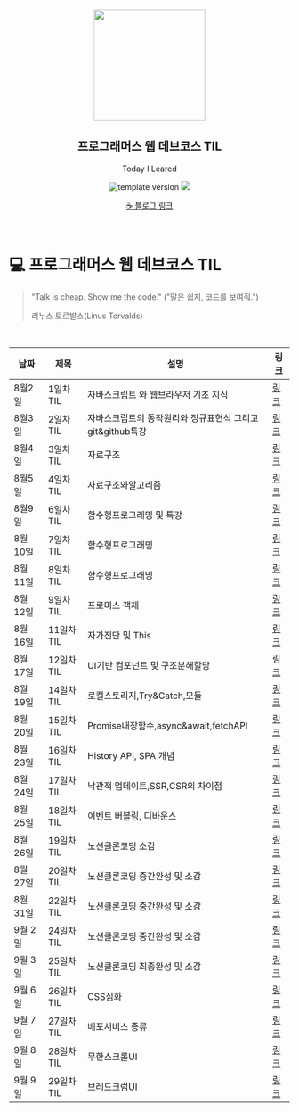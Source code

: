 <br/>
<p align="middle" >
  <img width="200px;" src="./src/images/prgms-logo.png"/>
</p>
<h2 align="middle">프로그래머스 웹 데브코스 TIL</h2>
<p align="middle">Today I Leared</p>
<p align="middle">
  <img src="https://img.shields.io/badge/version-1.0.0-blue?style=flat-square" alt="template version"/>
  <img src="https://img.shields.io/badge/language-md-md.svg?style=flat-square"/>
</p>

<p align="middle">
 <a href="https://velog.io/@alajillo">☕ 블로그 링크</a> 
</p>

<br/>

# 💻 프로그래머스 웹 데브코스 TIL

> "Talk is cheap. Show me the code."
> ("말은 쉽지, 코드를 보여줘.")
>
> 리누스 토르발스(Linus Torvalds)

<br/>

| 날짜     | 제목       | 설명                                                       | 링크                                                                                                                                            |
| -------- | ---------- | ---------------------------------------------------------- | ----------------------------------------------------------------------------------------------------------------------------------------------- |
| 8월2일   | 1일차 TIL  | 자바스크립트 와 웹브라우저 기초 지식                       | [링크](https://velog.io/@alajillo/Day.1-Javascript-%EA%B8%B0%EC%B4%882021.08.02)                                                                |
| 8월3일   | 2일차 TIL  | 자바스크립트의 동작원리와 정규표현식 그리고 git&github특강 | [링크](https://velog.io/@alajillo/Day.2-%EC%9E%90%EB%B0%94%EC%8A%A4%ED%81%AC%EB%A6%BD%ED%8A%B8-%EC%A3%BC%EC%9A%94%EB%AC%B8%EB%B2%9522021.8.3)   |
| 8월4일   | 3일차 TIL  | 자료구조                                                   | [링크](https://velog.io/@alajillo/Day.3-%EC%9E%90%EB%B0%94%EC%8A%A4%ED%81%AC%EB%A6%BD%ED%8A%B8-%EC%A3%BC%EC%9A%94%EB%AC%B8%EB%B2%9532021.8.4)   |
| 8월5일   | 4일차 TIL  | 자료구조와알고리즘                                         | [링크](https://velog.io/@alajillo/Day.4-%EC%9E%90%EB%B0%94%EC%8A%A4%ED%81%AC%EB%A6%BD%ED%8A%B8-%EC%A3%BC%EC%9A%94%EB%AC%B8%EB%B2%9532021.8.5)   |
| 8월9일   | 6일차 TIL  | 함수형프로그래밍 및 특강                                   | [링크](https://velog.io/@alajillo/Day.6-%ED%95%A8%EC%88%98%ED%98%95%ED%94%84%EB%A1%9C%EA%B7%B8%EB%9E%98%EB%B0%8D%EA%B3%BCES6-2021.08.09)        |
| 8월10일  | 7일차 TIL  | 함수형프로그래밍                                           | [링크](https://velog.io/@alajillo/Day.7-%ED%95%A8%EC%88%98%ED%98%95%ED%94%84%EB%A1%9C%EA%B7%B8%EB%9E%98%EB%B0%8D%EA%B3%BCES6-2021.08.10)        |
| 8월11일  | 8일차 TIL  | 함수형프로그래밍                                           | [링크](https://velog.io/@alajillo/Day.8-%ED%95%A8%EC%88%98%ED%98%95%ED%94%84%EB%A1%9C%EA%B7%B8%EB%9E%98%EB%B0%8D%EA%B3%BCES6-2021.08.11)        |
| 8월12일  | 9일차 TIL  | 프로미스 객체                                              | [링크](https://velog.io/@alajillo/Day.9-%ED%95%A8%EC%88%98%ED%98%95%ED%94%84%EB%A1%9C%EA%B7%B8%EB%9E%98%EB%B0%8D%EA%B3%BCES6-2021.08.12)        |
| 8월16일  | 11일차 TIL | 자가진단 및 This                                           | [링크](https://velog.io/@alajillo/Day.11-%EC%9E%90%EB%B0%94%EC%8A%A4%ED%81%AC%EB%A6%BD%ED%8A%B8-%EC%9E%90%EA%B0%80%EC%A7%84%EB%8B%A82021.08.16) |
| 8월17일  | 12일차 TIL | UI기반 컴포넌트 및 구조분해할당                            | [링크](https://velog.io/@alajillo/Day.12-%EB%B0%94%EB%8B%90%EB%9D%BC-%EC%9E%90%EB%B0%94%EC%8A%A4%ED%81%AC%EB%A6%BD%ED%8A%B82021.08.17)          |
| 8월19일  | 14일차 TIL | 로컬스토리지,Try&Catch,모듈                                | [링크](https://velog.io/@alajillo/Day.14-%EB%B0%94%EB%8B%90%EB%9D%BC-%EC%9E%90%EB%B0%94%EC%8A%A4%ED%81%AC%EB%A6%BD%ED%8A%B82021.08.19)          |
| 8월20일  | 15일차 TIL | Promise내장함수,async&await,fetchAPI                       | [링크](https://velog.io/@alajillo/Day.15-%EB%B0%94%EB%8B%90%EB%9D%BC-%EC%9E%90%EB%B0%94%EC%8A%A4%ED%81%AC%EB%A6%BD%ED%8A%B82021.08.20)          |
| 8월 23일 | 16일차 TIL | History API, SPA 개념                                      | [링크](https://velog.io/@alajillo/Day.16-%EB%B0%94%EB%8B%90%EB%9D%BC-%EC%9E%90%EB%B0%94%EC%8A%A4%ED%81%AC%EB%A6%BD%ED%8A%B82021.08.23)          |
| 8월 24일 | 17일차 TIL | 낙관적 업데이트,SSR,CSR의 차이점                           | [링크](https://velog.io/@alajillo/Day.17-%EB%B0%94%EB%8B%90%EB%9D%BC-%EC%9E%90%EB%B0%94%EC%8A%A4%ED%81%AC%EB%A6%BD%ED%8A%B82021.08.24)          |
| 8월 25일 | 18일차 TIL | 이벤트 버블링, 디바운스                                    | [링크](https://velog.io/@alajillo/Day.18-%EB%B0%94%EB%8B%90%EB%9D%BC-%EC%9E%90%EB%B0%94%EC%8A%A4%ED%81%AC%EB%A6%BD%ED%8A%B82021.08.25)          |
| 8월 26일 | 19일차 TIL | 노션클론코딩 소감                                          | [링크](https://velog.io/@alajillo/Day.19-%EB%85%B8%EC%85%98-%ED%81%B4%EB%A1%A0-%EC%BD%94%EB%94%A92021.08.26)                                    |
| 8월 27일 | 20일차 TIL | 노션클론코딩 중간완성 및 소감                              | [링크](https://velog.io/@alajillo/Day.20-%EB%85%B8%EC%85%98-%ED%81%B4%EB%A1%A0-%EC%BD%94%EB%94%A92021.08.27)                                    |
| 8월 31일 | 22일차 TIL | 노션클론코딩 중간완성 및 소감                              | [링크](https://velog.io/@alajillo/Day.21-%EB%85%B8%EC%85%98-%ED%81%B4%EB%A1%A0-%EC%BD%94%EB%94%A92021.08.31)                                    |
| 9월 2일  | 24일차 TIL | 노션클론코딩 중간완성 및 소감                              | [링크](https://velog.io/@alajillo/Day.24-%EB%85%B8%EC%85%98-%ED%81%B4%EB%A1%A0-%EC%BD%94%EB%94%A92021.09.02)                                    |
| 9월 3일  | 25일차 TIL | 노션클론코딩 최종완성 및 소감                              | [링크](https://velog.io/@alajillo/Day.25-%EB%85%B8%EC%85%98-%ED%81%B4%EB%A1%A0-%EC%BD%94%EB%94%A92021.09.03)                                    |
| 9월 6일  | 26일차 TIL | CSS심화                                                    | [링크](https://velog.io/@alajillo/Day.26-CSS-%EC%8B%AC%ED%99%942021.09.06)                                                                      |
| 9월 7일  | 27일차 TIL | 배포서비스 종류                                            | [링크](https://velog.io/@alajillo/Day.27-%EB%B0%B0%ED%8F%AC%EC%84%9C%EB%B9%84%EC%8A%A42021.09.07)                                               |
| 9월 8일  | 28일차 TIL | 무한스크롤UI                                               | [링크](https://velog.io/@alajillo/Day.28-%EB%AC%B4%ED%95%9C%EC%8A%A4%ED%81%AC%EB%A1%A4UI2021.09.08)                                             |
| 9월 9일  | 29일차 TIL | 브레드크럼UI                                               | [링크](https://velog.io/@alajillo/Day.29%EB%B8%8C%EB%A0%88%EB%93%9C%ED%81%AC%EB%9F%BC-UI2021.09.08)                                             |
